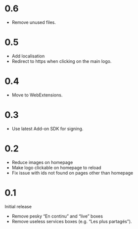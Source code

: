 # 0.6

* Remove unused files.

# 0.5

* Add localisation
* Redirect to https when clicking on the main logo.

# 0.4

* Move to WebExtensions.

# 0.3

* Use latest Add-on SDK for signing.

# 0.2

* Reduce images on homepage
* Make logo clickable on homepage to reload
* Fix issue with ids not found on pages other than homepage


# 0.1

Initial release

* Remove pesky “En continu” and “live” boxes
* Remove useless services boxes (e.g. “Les plus partagés”).
